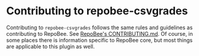 # Contributing to repobee-csvgrades
Contributing to `repobee-csvgrades` follows the same rules and guidelines as
contributing to RepoBee. See
[RepoBee's CONTRIBUTING.md](https://github.com/repobee/repobee/blob/master/CONTRIBUTING.md).
Of course, in some places there is information specific to RepoBee core, but
most things are applicable to this plugin as well.

